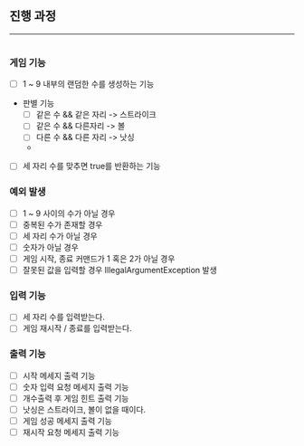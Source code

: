 ## 진행 과정
---

```java


```

### 게임 기능

- [ ] 1 ~ 9 내부의 랜덤한 수를 생성하는 기능

- 판별 기능
    - [ ] 같은 수 && 같은 자리 -> 스트라이크
    - [ ] 같은 수 && 다른자리 -> 볼
    - [ ] 다른 수 && 다른 자리 -> 낫싱
    -
- [ ] 세 자리 수를 맞추면 true를 반환하는 기능

### 예외 발생

- [ ] 1 ~ 9 사이의 수가 아닐 경우
- [ ] 중복된 수가 존재할 경우
- [ ] 세 자리 수가 아닐 경우
- [ ] 숫자가 아닐 경우
- [ ] 게임 시작, 종료 커맨드가 1 혹은 2가 아닐 경우
- [ ] 잘못된 값을 입력할 경우 IllegalArgumentException 발생

### 입력 기능

- [ ] 세 자리 수를 입력받는다.
- [ ] 게임 재시작 / 종료를 입력받는다.

### 출력 기능

- [ ] 시작 메세지 출력 기능
- [ ] 숫자 입력 요청 메세지 출력 기능
- [ ] 개수출력 후 게임 힌트 출력 기능
- [ ] 낫싱은 스트라이크, 볼이 없을 때이다.
- [ ] 게임 성공 메세지 출력 기능
- [ ] 재시작 요청 메세지 출력 기능